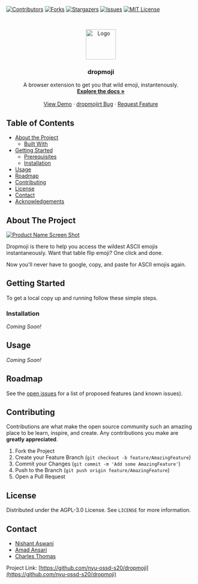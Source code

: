 <!--
*** Thanks for checking out this README Template. If you have a suggestion that would
*** make this better, please fork the dropmoji and create a pull request or simply open
*** an issue with the tag "enhancement".
*** Thanks again! Now go create something AMAZING! :D
***
***
***
*** To avoid retyping too much info. Do a search and replace for the following:
*** nyu-ossd-s20, dropmoji, twitter_handle, email
-->

<!-- PROJECT SHIELDS -->
<!--
*** I'm using markdown "reference style" links for readability.
*** Reference links are enclosed in brackets [ ] instead of parentheses ( ).
*** See the bottom of this document for the declaration of the reference variables
*** for contributors-url, forks-url, etc. This is an optional, concise syntax you may use.
*** https://www.markdownguide.org/basic-syntax/#reference-style-links
-->
[![Contributors][contributors-shield]][contributors-url]
[![Forks][forks-shield]][forks-url]
[![Stargazers][stars-shield]][stars-url]
[![Issues][issues-shield]][issues-url]
[![MIT License][license-shield]][license-url]

<!-- PROJECT LOGO -->
<br />
<p align="center">
  <a href="https://github.com/nyu-ossd-s20/dropmoji">
    <img src="images/logo.png" alt="Logo" width="80" height="80">
  </a>

  <h3 align="center">dropmoji</h3>

  <p align="center">
    A browser extension to get you that wild emoji, instantenously.
    <br />
    <a href="https://github.com/nyu-ossd-s20/dropmoji"><strong>Explore the docs »</strong></a>
    <br />
    <br />
    <a href="https://github.com/nyu-ossd-s20/dropmoji">View Demo</a>
    ·
    <a href="https://github.com/nyu-ossd-s20/dropmoji/issues">dropmojirt Bug</a>
    ·
    <a href="https://github.com/nyu-ossd-s20/dropmoji/issues">Request Feature</a>
  </p>
</p>



<!-- TABLE OF CONTENTS -->
## Table of Contents

* [About the Project](#about-the-project)
  * [Built With](#built-with)
* [Getting Started](#getting-started)
  * [Prerequisites](#prerequisites)
  * [Installation](#installation)
* [Usage](#usage)
* [Roadmap](#roadmap)
* [Contributing](#contributing)
* [License](#license)
* [Contact](#contact)
* [Acknowledgements](#acknowledgements)


<!-- ABOUT THE PROJECT -->
## About The Project

[![Product Name Screen Shot][product-screenshot]](https://example.com)

Dropmoji is there to help you access the wildest ASCII emojis instantaneously. Want that table flip emoji? One click and done.

Now you'll never have to google, copy, and paste for ASCII emojis again.

<!-- ### Built With

* []()
* []()
* []() -->

<!-- GETTING STARTED -->
## Getting Started

To get a local copy up and running follow these simple steps.

### Installation

_Coming Soon!_

<!-- USAGE EXAMPLES -->
## Usage

_Coming Soon!_

<!-- ROADMAP -->
## Roadmap

See the [open issues](https://github.com/nyu-ossd-s20/dropmoji/issues) for a list of proposed features (and known issues).

<!-- CONTRIBUTING -->
## Contributing

Contributions are what make the open source community such an amazing place to be learn, inspire, and create. Any contributions you make are **greatly appreciated**.

1. Fork the Project
2. Create your Feature Branch (`git checkout -b feature/AmazingFeature`)
3. Commit your Changes (`git commit -m 'Add some AmazingFeature'`)
4. Push to the Branch (`git push origin feature/AmazingFeature`)
5. Open a Pull Request


<!-- LICENSE -->
## License

Distributed under the AGPL-3.0 License. See `LICENSE` for more information.



<!-- CONTACT -->
## Contact

* [Nishant Aswani](https://github.com/niniack)
* [Amad Ansari](https://github.com/amad-a)
* [Charles Thomas](https://github.com/Charleshthomasiii)

Project Link: [https://github.com/nyu-ossd-s20/dropmoji](https://github.com/nyu-ossd-s20/dropmoji)

<!-- ACKNOWLEDGEMENTS -->
<!-- ## Acknowledgements

* []()
* []()
* []() -->

<!-- MARKDOWN LINKS & IMAGES -->
<!-- https://www.markdownguide.org/basic-syntax/#reference-style-links -->
[contributors-shield]: https://img.shields.io/github/contributors/othneildrew/Best-README-Template.svg?style=flat-square
[contributors-url]: https://github.com/nyu-ossd-s20/dropmoji/graphs/contributors
[forks-shield]: https://img.shields.io/github/forks/othneildrew/Best-README-Template.svg?style=flat-square
[forks-url]: https://github.com/nyu-ossd-s20/dropmoji/network/members
[stars-shield]: https://img.shields.io/github/stars/othneildrew/Best-README-Template.svg?style=flat-square
[stars-url]:https://github.com/nyu-ossd-s20/dropmoji/stargazers
[issues-shield]: https://img.shields.io/github/issues/othneildrew/Best-README-Template.svg?style=flat-square
[issues-url]: https://github.com/nyu-ossd-s20/dropmoji/issues
[license-shield]: https://img.shields.io/github/license/othneildrew/Best-README-Template.svg?style=flat-square
[license-url]: https://github.com/nyu-ossd-s20/dropmoji/blob/master/LICENSE
[product-screenshot]: images/screenshot.png
